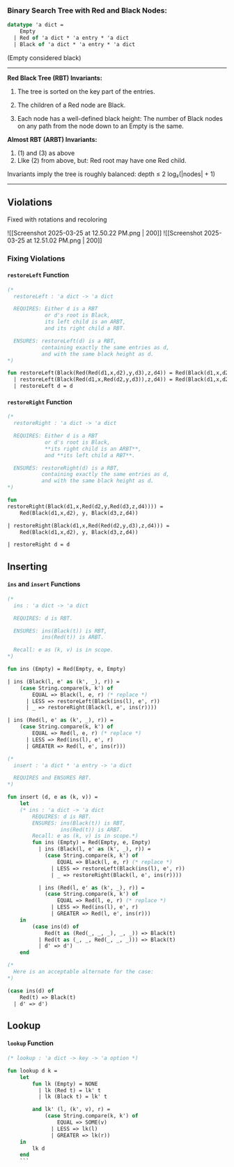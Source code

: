 ### Binary Search Tree with Red and Black Nodes:
```sml
datatype 'a dict =
    Empty
  | Red of 'a dict * 'a entry * 'a dict
  | Black of 'a dict * 'a entry * 'a dict
```
(Empty considered black)

---
**Red Black Tree (RBT) Invariants:**

1. The tree is sorted on the key part of the entries.

2. The children of a Red node are Black.

3. Each node has a well-defined black height:
	The number of Black nodes on any path from the node down to an Empty is the same.

**Almost RBT (ARBT) Invariants:**
1. (1) and (3) as above
2. LIke (2) from above, but: Red root may have one Red child. 

Invariants imply the tree is roughly balanced:
depth ≤ 2 log₂(|nodes| + 1)

---
## Violations 
Fixed with rotations and recoloring 

![[Screenshot 2025-03-25 at 12.50.22 PM.png | 200]] ![[Screenshot 2025-03-25 at 12.51.02 PM.png | 200]]
### Fixing Violations 
####  `restoreLeft` Function
```sml
(* 
  restoreLeft : 'a dict -> 'a dict

  REQUIRES: Either d is a RBT  
            or d's root is Black,  
            its left child is an ARBT,  
            and its right child a RBT.

  ENSURES: restoreLeft(d) is a RBT,  
           containing exactly the same entries as d,  
           and with the same black height as d.
*)

fun restoreLeft(Black(Red(Red(d1,x,d2),y,d3),z,d4)) = Red(Black(d1,x,d2), y, Black(d3,z,d4))
  | restoreLeft(Black(Red(d1,x,Red(d2,y,d3)),z,d4)) = Red(Black(d1,x,d2), y, Black(d3,z,d4))
  | restoreLeft d = d
```
#### `restoreRight` Function
```sml
(* 
  restoreRight : 'a dict -> 'a dict

  REQUIRES: Either d is a RBT  
            or d's root is Black,  
            **its right child is an ARBT**,  
            and **its left child a RBT**.

  ENSURES: restoreRight(d) is a RBT,  
           containing exactly the same entries as d,  
           and with the same black height as d.
*)

fun
restoreRight(Black(d1,x,Red(d2,y,Red(d3,z,d4)))) =
    Red(Black(d1,x,d2), y, Black(d3,z,d4))

| restoreRight(Black(d1,x,Red(Red(d2,y,d3),z,d4))) =
    Red(Black(d1,x,d2), y, Black(d3,z,d4))

| restoreRight d = d
```
## Inserting 
#### `ins` and `insert` Functions

```sml
(* 
  ins : 'a dict -> 'a dict

  REQUIRES: d is RBT.

  ENSURES: ins(Black(t)) is RBT,  
           ins(Red(t)) is ARBT.  

  Recall: e as (k, v) is in scope.
*)

fun ins (Empty) = Red(Empty, e, Empty)

| ins (Black(l, e' as (k', _), r)) =
    (case String.compare(k, k') of
        EQUAL => Black(l, e, r) (* replace *)
      | LESS => restoreLeft(Black(ins(l), e', r))
      | _ => restoreRight(Black(l, e', ins(r))))

| ins (Red(l, e' as (k', _), r)) =
    (case String.compare(k, k') of
        EQUAL => Red(l, e, r) (* replace *)
      | LESS => Red(ins(l), e', r)
      | GREATER => Red(l, e', ins(r)))

(* 
  insert : 'a dict * 'a entry -> 'a dict

  REQUIRES and ENSURES RBT.
*)

fun insert (d, e as (k, v)) =
    let
    (* ins : 'a dict -> 'a dict
		REQUIRES: d is RBT.
		ENSURES: ins(Black(t)) is RBT,  
		         ins(Red(t)) is ARBT.  
		Recall: e as (k, v) is in scope.*)
        fun ins (Empty) = Red(Empty, e, Empty)
		  | ins (Black(l, e' as (k', _), r)) =
            (case String.compare(k, k') of
                EQUAL => Black(l, e, r) (* replace *)
              | LESS => restoreLeft(Black(ins(l), e', r))
              | _ => restoreRight(Black(l, e', ins(r))))

          | ins (Red(l, e' as (k', _), r)) =
            (case String.compare(k, k') of
                EQUAL => Red(l, e, r) (* replace *)
              | LESS => Red(ins(l), e', r)
              | GREATER => Red(l, e', ins(r)))
    in
        (case ins(d) of
            Red(t as (Red(_, _, _), _, _)) => Black(t)
          | Red(t as (_, _, Red(_, _, _))) => Black(t)
          | d' => d')
    end

(* 
  Here is an acceptable alternate for the case:
*)

(case ins(d) of
    Red(t) => Black(t)
  | d' => d')
  ```
## Lookup
#### `lookup` Function

```sml
(* lookup : 'a dict -> key -> 'a option *)

fun lookup d k =
    let
        fun lk (Empty) = NONE
          | lk (Red t) = lk' t
          | lk (Black t) = lk' t

        and lk' (l, (k', v), r) =
            (case String.compare(k, k') of
                EQUAL => SOME(v)
              | LESS => lk(l)
              | GREATER => lk(r))
    in
        lk d
    end
    ```